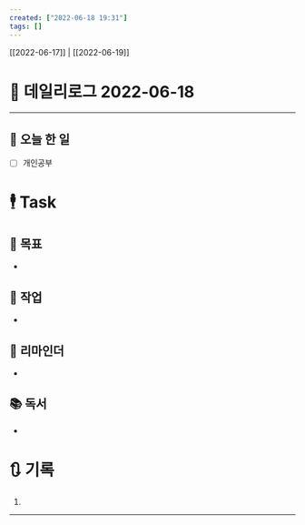 ```yaml
---
created: ["2022-06-18 19:31"]
tags: []
---
```


[[2022-06-17]] | [[2022-06-19]]

# 📅 데일리로그  2022-06-18
---
## 🔷 오늘 한 일
- [ ] 개인공부


# 🕴 Task
## 🎯 목표
-
 
## 🚀 작업
-
 
## 📕 리마인더
-
 
## 📚 독서
-
 

# 🔃 기록
1. 
---

